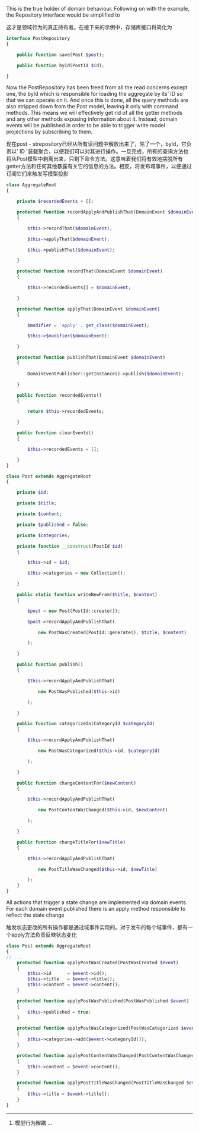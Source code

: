 This is the true holder of domain behaviour. Following on with the example, the Repository interface would be simplified to

这才是领域行为的真正持有者。在接下来的示例中，存储库接口将简化为

```php
interface PostRepository
{

    public function save(Post $post);

    public function byId(PostId $id);

}
```

Now the PostRepository has been freed from all the read concerns except one, the byId which is responsible for loading the aggregate by its’ ID so that we can operate on it. And once this is done, all the query methods are also stripped down from the Post model, leaving it only with command methods. This means we will effectively get rid of all the getter methods and any other methods exposing information about it. Instead, domain events will be published in order to be able to trigger write model projections by subscribing to them.

现在post - strepository已经从所有读问题中解放出来了，除了一个，byId，它负责以' ID '装载聚合，以便我们可以对其进行操作。一旦完成，所有的查询方法也将从Post模型中剥离出来，只剩下命令方法。这意味着我们将有效地摆脱所有getter方法和任何其他暴露有关它的信息的方法。相反，将发布域事件，以便通过订阅它们来触发写模型投影



```php
class AggregateRoot
{

    private $recordedEvents = [];

    protected function recordApplyAndPublishThat(DomainEvent $domainEvent)
    {

        $this->recordThat($domainEvent);

        $this->applyThat($domainEvent);

        $this->publishThat($domainEvent);

    }

    protected function recordThat(DomainEvent $domainEvent)
    {

        $this->recordedEvents[] = $domainEvent;

    }

    protected function applyThat(DomainEvent $domainEvent)
    {

        $modifier = 'apply' . get_class($domainEvent);

        $this->$modifier($domainEvent);

    }

    protected function publishThat(DomainEvent $domainEvent)
    {

        DomainEventPublisher::getInstance()->publish($domainEvent);

    }

    public function recordedEvents()
    {

        return $this->recordedEvents;

    }

    public function clearEvents()
    {

        $this->recordedEvents = [];

    }
}
```

```php
class Post extends AggregateRoot
{

    private $id;

    private $title;

    private $content;

    private $published = false;

    private $categories;

    private function __construct(PostId $id)
    {

        $this->id = $id;

        $this->categories = new Collection();

    }

    public static function writeNewFrom($title, $content)
    {

        $post = new Post(PostId::create());

        $post->recordApplyAndPublishThat(

            new PostWasCreated(PostId::generate(), $title, $content)

        );

    }

    public function publish()
    {

        $this->recordApplyAndPublishThat(

            new PostWasPublished($this->id)

        );

    }

    public function categorizeIn(CategoryId $categoryId)
    {

        $this->recordApplyAndPublishThat(

            new PostWasCategorized($this->id, $categoryId)

        );

    }

    public function changeContentFor($newContent)
    {

        $this->recordApplyAndPublishThat(

            new PostContentWasChanged($this->id, $newContent)

        );

    }

    public function changeTitleFor($newTitle)
    {

        $this->recordApplyAndPublishThat(

            new PostTitleWasChanged($this->id, $newTitle)

        );
    }
}
```

All actions that trigger a state change are implemented via domain events. For each domain event published there is an apply method responsible to reflect the state change

触发状态更改的所有操作都是通过域事件实现的。对于发布的每个域事件，都有一个apply方法负责反映状态变化

```php
class Post extends AggregateRoot
{
// ...
    protected function applyPostWasCreated(PostWasCreated $event)
    {
        $this->id      = $event->id();
        $this->title   = $event->title();
        $this->content = $event->content();
    }

    protected function applyPostWasPublished(PostWasPublished $event)
    {
        $this->published = true;
    }

    protected function applyPostWasCategorized(PostWasCategorized $event)
    {
        $this->categories->add($event->categoryId());
    }

    protected function applyPostContentWasChanged(PostContentWasChanged $event)
    {
        $this->content = $event->content();
    }

    protected function applyPostTitleWasChanged(PostTitleWasChanged $event)
    {
        $this->title = $event->title();
    }
}
```

---

1. 模型行为解耦  ...



